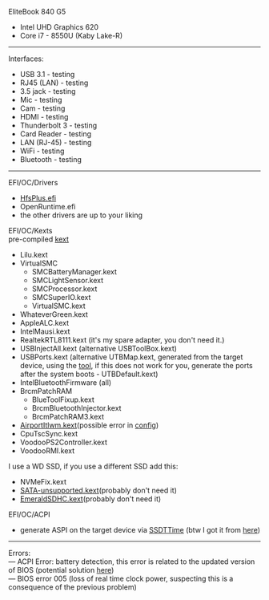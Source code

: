 EliteBook 840 G5
- Intel UHD Graphics 620
- Core i7 - 8550U (Kaby Lake-R)
---
Interfaces:
- USB 3.1 - testing
- RJ45 (LAN) - testing
- 3.5 jack - testing
- Mic - testing
- Cam - testing
- HDMI - testing
- Thunderbolt 3 - testing
- Card Reader - testing
- LAN (RJ-45) - testing
- WiFi - testing
- Bluetooth - testing
---
EFI/OC/Drivers
- [HfsPlus.efi](https://github.com/acidanthera/OcBinaryData/blob/master/Drivers/HfsPlus.efi)
- OpenRuntime.efi
- the other drivers are up to your liking

EFI/OC/Kexts<br>
pre-compiled [kext](https://dortania.github.io/builds/)
- Lilu.kext
- VirtualSMC
  - SMCBatteryManager.kext
  - SMCLightSensor.kext
  - SMCProcessor.kext
  - SMCSuperIO.kext
  - VirtualSMC.kext
- WhateverGreen.kext
- AppleALC.kext
- IntelMausi.kext
- RealtekRTL8111.kext (it's my spare adapter, you don't need it.)
- USBInjectAll.kext (alternative USBToolBox.kext)
- USBPorts.kext (alternative UTBMap.kext, generated from the target device, using the [tool](https://github.com/USBToolBox/tool), if this does not work for you, generate the ports after the system boots - UTBDefault.kext)
- IntelBluetoothFirmware (all)
- BrcmPatchRAM
  - BlueToolFixup.kext
  - BrcmBluetoothInjector.kext
  - BrcmPatchRAM3.kext
- [AirportItlwm.kext](https://github.com/OpenIntelWireless/itlwm/releases)(possible error in [config](https://dortania.github.io/OpenCore-Install-Guide/ktext.html#wifi-and-bluetooth))
- CpuTscSync.kext
- VoodooPS2Controller.kext
- VoodooRMI.kext

I use a WD SSD, if you use a different SSD add this:
- NVMeFix.kext
- [SATA-unsupported.kext](https://github.com/khronokernel/Legacy-Kexts/blob/master/Injectors/Zip/SATA-unsupported.kext.zip)(probably don't need it)
- [EmeraldSDHC.kext](https://github.com/acidanthera/EmeraldSDHC/releases/tag/0.1.2)(probably don't need it)

EFI/OC/ACPI<br>
- generate ASPI on the target device via [SSDTTime](https://github.com/corpnewt/SSDTTime) (btw I got it from [here](https://github.com/kecinzer/hpelitebook850g5-opencore))
---
Errors:
<br>— ACPI Error: battery detection, this error is related to the updated version of BIOS (potential solution [here](https://github.com/kecinzer/hpelitebook850g5-opencore/tree/master/EFI/OC/ACPI))
<br>— BIOS error 005 (loss of real time clock power, suspecting this is a consequence of the previous problem)
